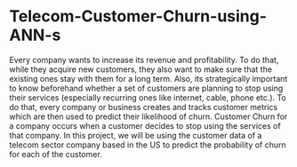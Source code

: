 # Telecom-Customer-Churn-using-ANN-s
Every company wants to increase its revenue and profitability. To do that, while they acquire new customers, they also want to make sure that the existing ones stay with them for a long term. Also, its strategically important to know beforehand whether a set of customers are planning to stop using their services (especially recurring ones like internet, cable, phone etc.). To do that, every company or business creates and tracks customer metrics which are then used to predict their likelihood of churn.  Customer Churn for a company occurs when a customer decides to stop using the services of that company. In this project, we will be using the customer data of a telecom sector company based in the US to predict the probability of churn for each of the customer.
